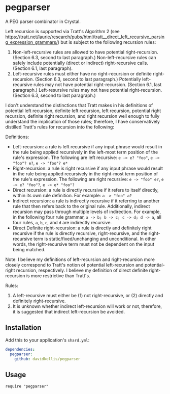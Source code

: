 # pegparser

A PEG parser combinator in Crystal.

Left recursion is supported via Tratt's Algorithm 2 (see https://tratt.net/laurie/research/pubs/html/tratt__direct_left_recursive_parsing_expression_grammars/)
but is subject to the following recursion rules:
1. Non-left-recursive rules are allowed to have potential right-recursion. (Section 6.3, second to last paragraph.)
   Non-left-recursive rules can safely include potentially (direct or indirect) right-recursive calls. (Section 6.1, last paragraph).
2. Left-recursive rules must either have no right-recursion or definite right-recursion. (Section 6.3, second to last paragraph.)
   Potentially left-recursive rules may not have potential right-recursion. (Section 6.1, last paragraph.)
   Left-resursive rules may not have potential right-recursion. (Section 6.3, second to last paragraph.)

I don't understand the distinctions that Tratt makes in his definitions of potential left recursion, definite left recursion, left recursion, potential right recursion, definite right recursion, and right recursion well enough to fully understand the implication of those rules; therefore, I have conservatively distilled Tratt's rules for recursion into the following:

Definitions:
- Left-recursion: a rule is left recursive if any input phrase would result in the rule being applied recursively in the left-most term position of the rule's expression. The following are left recursive: `e -> e? "foo"`, `e -> "foo"? e?`, `e -> "foo"? e*`
- Right-recursion: a rule is right recursive if any input phrase would result in the rule being applied recursively in the right-most term
position of the rule's expression. The following are right recursive: `e -> "foo" e?`, `e -> e? "foo"?`, `e -> e* "foo"?`
- Direct recursion: a rule is directly recursive if it refers to itself directly, within its own rule definition. For example: `a -> "foo" a?`
- Indirect recursion: a rule is indirectly recursive if it referring to another rule that then refers back to the original rule. Additionally, indirect recursion may pass through multiple levels of indirection. For example, in the following four rule grammar, `a -> b; b -> c; c -> d; d -> a`, all four rules, `a`, `b`, `c`, and `d` are indirectly recursive.
- Direct Definite right-recursion: a rule is directly and definitely right recursive if the rule is directly recursive, right-recursive, and the right-recursive term is static/fixed/unchanging and unconditional. In other words, the right-recursive term must not be dependent on the input being matched.

Note: I believe my definitions of left-recursion and right-recursion more closely correspond to Tratt's notion of potential left-recursion and potential-right recursion, respectively. I believe my definition of direct definite right-recursion is more restrictive than Tratt's.

Rules:
1. A left-recursive must either be (1) not right-recursive, or (2) directly and definitely right-recursive.
2. It is unknown whether indirect left-recursion will work or not, therefore, it is suggested that indirect left-recursion be avoided.


## Installation

Add this to your application's `shard.yml`:

```yaml
dependencies:
  pegparser:
    github: davidkellis/pegparser
```

## Usage

```crystal
require "pegparser"
```
